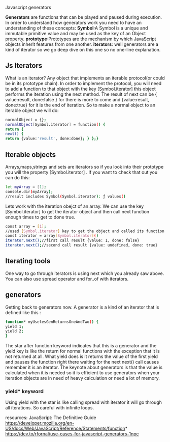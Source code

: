 Javascript generators

**Generators** are functions that can be played and paused during execution.
In order to understand how generators work you need to have an understanding of these concepts:
**Symbol**:A Symbol is a unique and immutable primitive value and may be used as the key of an Object property.
**prototype**:Prototypes are the mechanism by which JavaScript objects inherit features from one another.
**iterators**: well generators are a kind of iterator so we go deep dive on this one so no one-line explanation.
## Js Iterators
What is an iterator? Any object that implements an iterable protocol(or could be in its prototype chain). In order to implement the protocol, you will need to add a function to that object with the key [Symbol.iterator] this object performs the iteration using the next method. The result of next can be { value:result, done:false } for there is more to come and {value:result, done:true} for it is the end of iteration.
So to make a normal object to an iterable object we will do:
```sh
normalObject = {};
normalObject[Symbol.iterator] = function() {
return {
next() {
return {value:'result', done:done}; } };}
```
## Iterable objects
Arrays,maps,strings and sets are iterators so if you look into their prototype you will the property [Symbol.iterator] . If you want to check that out you can do this:
```sh
let myArray = [1];
console.dir(myArray);
//result includes Symbol(Symbol.iterator): ƒ values()
```
Lets work with the iteration obejct of an array. We can use the key [Symbol.iterator] to get the iterator object and then call next function enough times to get to done true.
```sh
const array = [1];
//used [Symbol.iterator] key to get the object and called its function so can access to next function
const iterator = array[Symbol.iterator]()
iterator.next();//first call result {value: 1, done: false}
iterator.next();//second call result {value: undefined, done: true}
```
## Iterating tools
One way to go through iterators is using next which you already saw above. You can also use spread operator and for..of with iterators.
## generators
Getting back to generators now. A generator is a kind of an iterator that is defined like this :
```sh
function* myUselesGenReturnsOneAndTwo() {
yield 1;
yield 2;
}
```
The star after function keyword indicates that this is a generator and the yield key is like the return for normal functions with the exception that it is not returned at all. What yield does is it returns the value of the first yield and pauses the function right there waiting for the next next() call causes remember it is an iterator.
The keynote about generators is that the value is calculated when it is needed so it is efficient to use generators when your iteration objects are in need of heavy calculation or need a lot of memory.
### yield* keyword
Using yield with the star is like calling spread with iterator it will go through all iterations. So careful with infinite loops.


resources:
JavaScript: The Definitive Guide
https://developer.mozilla.org/en-US/docs/Web/JavaScript/Reference/Statements/function*
https://dev.to/rfornal/use-cases-for-javascript-generators-1npc